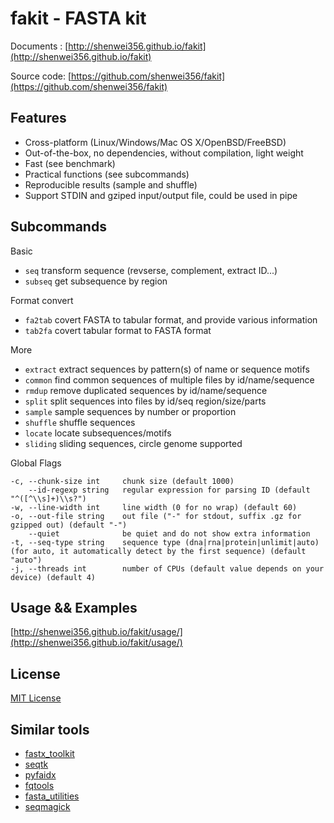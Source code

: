 # fakit - FASTA kit

Documents  : [http://shenwei356.github.io/fakit](http://shenwei356.github.io/fakit)

Source code: [https://github.com/shenwei356/fakit](https://github.com/shenwei356/fakit)

## Features

- Cross-platform (Linux/Windows/Mac OS X/OpenBSD/FreeBSD)
- Out-of-the-box, no dependencies, without compilation, light weight
- Fast (see benchmark)
- Practical functions (see subcommands)
- Reproducible results (sample and shuffle)
- Support STDIN and gziped input/output file, could be used in pipe

## Subcommands

Basic

- `seq`        transform sequence (revserse, complement, extract ID...)
- `subseq`     get subsequence by region

Format convert

- `fa2tab`     covert FASTA to tabular format, and provide various information
- `tab2fa`     covert tabular format to FASTA format

More

- `extract`    extract sequences by pattern(s) of name or sequence motifs
- `common`     find common sequences of multiple files by id/name/sequence
- `rmdup`      remove duplicated sequences by id/name/sequence
- `split`      split sequences into files by id/seq region/size/parts
- `sample`     sample sequences by number or proportion
- `shuffle`    shuffle sequences
- `locate`     locate subsequences/motifs
- `sliding`    sliding sequences, circle genome supported

Global Flags

```
-c, --chunk-size int     chunk size (default 1000)
    --id-regexp string   regular expression for parsing ID (default "^([^\\s]+)\\s?")
-w, --line-width int     line width (0 for no wrap) (default 60)
-o, --out-file string    out file ("-" for stdout, suffix .gz for gzipped out) (default "-")
    --quiet              be quiet and do not show extra information
-t, --seq-type string    sequence type (dna|rna|protein|unlimit|auto) (for auto, it automatically detect by the first sequence) (default "auto")
-j, --threads int        number of CPUs (default value depends on your device) (default 4)
```

## Usage && Examples

[http://shenwei356.github.io/fakit/usage/](http://shenwei356.github.io/fakit/usage/)

## License

[MIT License](https://github.com/shenwei356/bio_scripts/blob/master/LICENSE)

## Similar tools


- [fastx_toolkit](http://hannonlab.cshl.edu/fastx_toolkit/)
- [seqtk](https://github.com/lh3/seqtk)
- [pyfaidx](https://github.com/mdshw5/pyfaidx)
- [fqtools](https://github.com/alastair-droop/fqtools)
- [fasta_utilities](https://github.com/jimhester/fasta_utilities)
- [seqmagick](http://seqmagick.readthedocs.org/en/latest/index.html)
